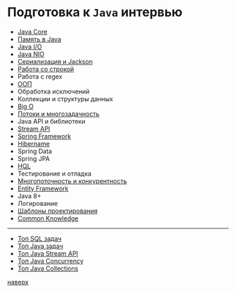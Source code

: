 # Подготовка к `Java` интервью

* [Java Core](docs/java_core_prep.md)
* [Память в Java](docs/java_memory_prep.md)
* [Java I/O](docs/java_io_prep.md)
* [Java NIO](docs/java_nio_prep.md)
* [Сериализация и Jackson](docs/java_serialize_prep.md)
* [Работа со строкой](docs/java_string.md)
* Работа с regex
* [ООП](docs/java_oop_prep.md)
* Обработка исключений
* Коллекции и структуры данных
* [Big O](docs/java_big_o_prep.md)
* [Потоки и многозадачность](docs/java_concurrency_prep.md)
* Java API и библиотеки
* [Stream API](docs/java_streamapi_prep.md)
* [Spring Framework](docs/java_spring_framework_prep.md)
* [Hibername](docs/java_hibernate_prep.md)
* Spring Data
* Spring JPA
* [HQL](docs/java_db_hql_prep.md)
* Тестирование и отладка
* [Многопоточность и конкурентность](docs/java_concurrency_prep.md)
* [Entity Framework](docs/java_entity_framework_prep.md)
* Java 8+
* Логирование
* [Шаблоны проектирования](docs/java_patterns_prep.md)
* [Common Knowledge](../common_knowledge/common_main.md)

____
* [Топ SQL задач](docs/top_sql_problems.md)
* [Топ Java задач](docs/top_java_problems.md)
* [Топ Java Stream API](docs/top_java_streamapi.md)
* [Топ Java Concurrency](docs/top_java_concurrency.md)
* [Топ Java Collections](docs/top_java_collections.md)



[наверх](#подготовка-к-java-интервью)
